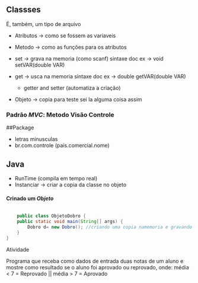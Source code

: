 ## Classses

É, também, um tipo de arquivo 

- Atributos -> como se fossem as variaveis
- Metodo -> como as funções para os atributos

- set -> grava na memoria (como scanf)
	sintaxe doc ex -> void setVAR(double VAR)
- get -> usca na memoria
	sintaxe doc ex -> double getVAR(double VAR)

    * getter and setter (automatiza a criação)

- Objeto -> copia para teste sei la alguma coisa assim

### Padrão *MVC*: Metodo Visão Controle

##Package 

- letras minusculas
- br.com.controle (pais.comercial.nome)

## Java

- RunTime (compila em tempo real)
- Instanciar -> criar a copia da classe no objeto 

#### Crinado um *Objeto*

``` Java

    public class ObjetoDobro {
    public static void main(String[] args) {
        Dobro d= new Dobro(); //criando uma copia namemoria e gravando em d (que é um elemento do tipo Dobro)
    }
}
```

Atividade

Programa que receba como dados de entrada duas notas de um aluno e mostre como resultado se o aluno foi aprovado ou reprovado, onde: média < 7 = Reprovado || média > 7 = Aprovado





